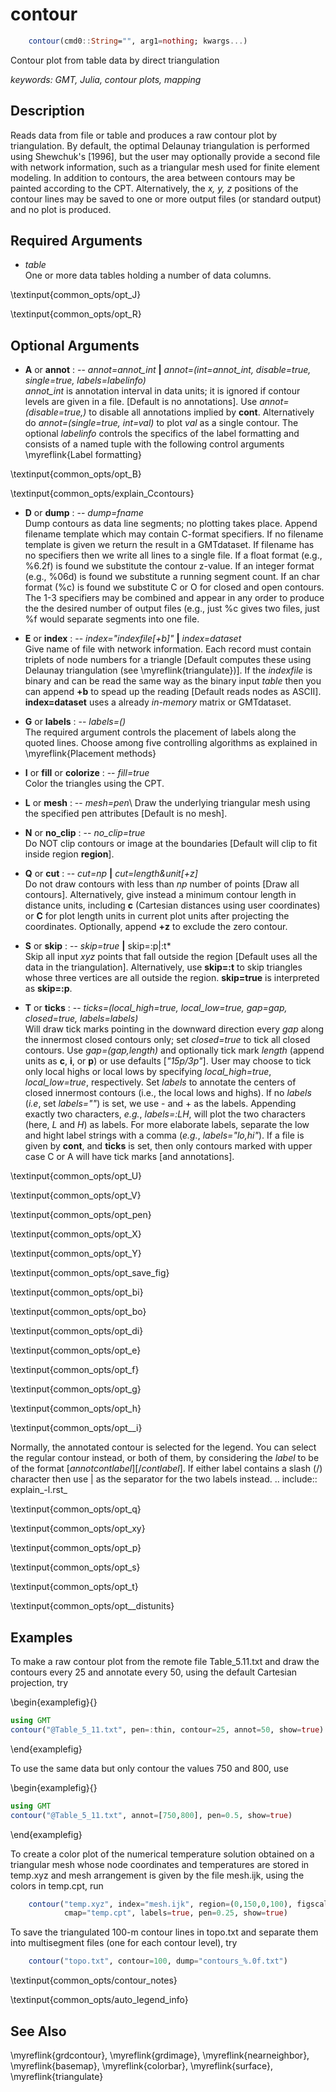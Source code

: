 # contour

```julia
	contour(cmd0::String="", arg1=nothing; kwargs...)
```

Contour plot from table data by direct triangulation

*keywords: GMT, Julia, contour plots, mapping*


Description
-----------

Reads data from file or table and produces a raw contour plot by triangulation. By default,
the optimal Delaunay triangulation is performed using Shewchuk's [1996], but the user may
optionally provide a second file with network information, such as a triangular mesh used
for finite element modeling. In addition to contours, the area between contours may be
painted according to the CPT. Alternatively, the *x, y, z* positions of the contour lines may
be saved to one or more output files (or standard output) and no plot is produced.

Required Arguments
------------------

- *table*\
    One or more data tables holding a number of data columns.

\textinput{common_opts/opt_J}

\textinput{common_opts/opt_R}


Optional Arguments
------------------

- **A** or **annot** : -- *annot=annot\_int* **|** *annot=(int=annot\_int, disable=true, single=true, labels=labelinfo)*\
  *annot\_int* is annotation interval in data units; it is ignored if contour levels are given in a file.
  [Default is no annotations]. Use *annot=(disable=true,)* to disable all annotations implied by **cont**.
  Alternatively do *annot=(single=true, int=val)* to plot *val* as a single contour. The optional *labelinfo* controls the specifics of the label formatting and consists of a named tuple with the following control arguments \myreflink{Label formatting}

\textinput{common_opts/opt_B}

\textinput{common_opts/explain_Ccontours}

- **D** or **dump** : -- *dump=fname*\
  Dump contours as data line segments; no plotting takes place. Append filename template which may contain
  C-format specifiers. If no filename template is given we return the result in a GMTdataset. If filename has no
  specifiers then we write all lines to a single file. If a float format (e.g., %6.2f) is found we substitute
  the contour z-value. If an integer format (e.g., %06d) is found we substitute a running segment count. If
  an char format (%c) is found we substitute C or O for closed and open contours. The 1-3 specifiers may be
  combined and appear in any order to produce the the desired number of output files (e.g., just %c gives
  two files, just %f would separate segments into one file.

- **E** or **index** : -- *index="indexfile[+b]"* **|** *index=dataset*\
  Give name of file with network information. Each record must contain triplets of node numbers for
  a triangle [Default computes these using Delaunay triangulation (see \myreflink{triangulate})].
  If the *indexfile* is binary and can be read the same way as the binary input *table* then you
  can append **+b** to spead up the reading [Default reads nodes as ASCII]. **index=dataset**
  uses a already *in-memory* matrix or GMTdataset.

- **G** or **labels** : -- *labels=()*\
  The required argument controls the placement of labels along the quoted lines. Choose among five
  controlling algorithms as explained in \myreflink{Placement methods}

- **I** or **fill** or **colorize** : -- *fill=true*\
  Color the triangles using the CPT.

- **L** or **mesh** : -- *mesh=pen*\ 
  Draw the underlying triangular mesh using the specified pen attributes [Default is no mesh].

- **N** or **no_clip** : -- *no_clip=true*\
  Do NOT clip contours or image at the boundaries [Default will clip to fit inside region **region**].

- **Q** or **cut** : -- *cut=np* **|** *cut=length&unit[+z]*\
  Do not draw contours with less than *np* number of points [Draw all contours]. Alternatively, give
  instead a minimum contour length in distance units, including **c** (Cartesian distances using user
  coordinates) or **C** for plot length units in current plot units after projecting the coordinates.
  Optionally, append **+z** to exclude the zero contour.

- **S** or **skip** : -- *skip=true* **|** skip=:p|:t*\
  Skip all input *xyz* points that fall outside the region [Default uses all the data in the
  triangulation]. Alternatively, use **skip=:t** to skip triangles whose three vertices are
  all outside the region.  **skip=true** is interpreted as **skip=:p**.

- **T** or **ticks** : -- *ticks=(local\_high=true, local\_low=true, gap=gap, closed=true, labels=labels)*\
  Will draw tick marks pointing in the downward direction every *gap* along the innermost closed contours only;
  set *closed=true* to tick all closed contours. Use *gap=(gap,length)* and optionally tick mark *length*
  (append units as **c**, **i**, or **p**) or use defaults [*"15p/3p"*]. User may choose to tick only local
  highs or local lows by specifying *local\_high=true*, *local\_low=true*, respectively. Set *labels* to
  annotate the centers of closed innermost contours (i.e., the local lows and highs). If no *labels* (*i.e*,
  set *labels=""*) is set, we use - and + as the labels. Appending exactly two characters, *e.g.*, *labels=:LH*,
  will plot the two characters (here, *L* and *H*) as labels. For more elaborate labels, separate the low and hight
  label strings with a comma (*e.g.*, *labels="lo,hi"*). If a file is given by **cont**, and **ticks** is set,
  then only contours marked with upper case C or A will have tick marks [and annotations]. 

\textinput{common_opts/opt_U}

\textinput{common_opts/opt_V}

\textinput{common_opts/opt_pen}

\textinput{common_opts/opt_X}

\textinput{common_opts/opt_Y}

\textinput{common_opts/opt_save_fig}

\textinput{common_opts/opt_bi}

\textinput{common_opts/opt_bo}

\textinput{common_opts/opt_di}

\textinput{common_opts/opt_e}

\textinput{common_opts/opt_f}

\textinput{common_opts/opt_g}

\textinput{common_opts/opt_h}

\textinput{common_opts/opt__i}

Normally, the annotated contour is selected for the legend. You can select the regular contour instead, or both of them, by considering the *label* to be of the format [*annotcontlabel*][/*contlabel*]. If either label contains a slash (/) character then use | as the separator for the two labels instead.
.. include:: explain_-l.rst_

\textinput{common_opts/opt_q}

\textinput{common_opts/opt_xy}

\textinput{common_opts/opt_p}

\textinput{common_opts/opt_s}

\textinput{common_opts/opt_t}

\textinput{common_opts/opt__distunits}

Examples
--------

To make a raw contour plot from the remote file Table_5.11.txt and draw the
contours every 25 and annotate every 50, using the default Cartesian projection, try

\begin{examplefig}{}
```julia
using GMT
contour("@Table_5_11.txt", pen=:thin, contour=25, annot=50, show=true)
```
\end{examplefig}

To use the same data but only contour the values 750 and 800, use

\begin{examplefig}{}
```julia
using GMT
contour("@Table_5_11.txt", annot=[750,800], pen=0.5, show=true)
```
\end{examplefig}

To create a color plot of the numerical temperature solution obtained on a triangular mesh
whose node coordinates and temperatures are stored in temp.xyz and mesh arrangement is given
by the file mesh.ijk, using the colors in temp.cpt, run

```julia
    contour("temp.xyz", index="mesh.ijk", region=(0,150,0,100), figscale=0.25,
            cmap="temp.cpt", labels=true, pen=0.25, show=true)
```

To save the triangulated 100-m contour lines in topo.txt and separate
them into multisegment files (one for each contour level), try

```julia
    contour("topo.txt", contour=100, dump="contours_%.0f.txt")
```

\textinput{common_opts/contour_notes}

\textinput{common_opts/auto_legend_info}

See Also
--------

\myreflink{grdcontour},
\myreflink{grdimage},
\myreflink{nearneighbor},
\myreflink{basemap}, \myreflink{colorbar},
\myreflink{surface},
\myreflink{triangulate}
